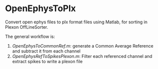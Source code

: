 # OpenEphysToPlx
Convert open ephys files to plx format files using Matlab, for sorting in Plexon OffLineSorter.

The general workflow is:
1) *OpenEphysToCommonRef.m*: generate a Common Average Reference and subtract it from each channel
2) *OpenEphysRefToSpikesPlexon.m*: Filter each referenced channel and extract spikes to write a plexon file
